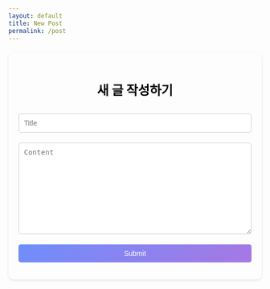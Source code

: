 ```yaml
---
layout: default
title: New Post
permalink: /post
---
```


<style>
  .form-container {
    margin: 20px auto;
    max-width: 600px;
    padding: 20px;
    border-radius: 10px;
    box-shadow: 0 2px 5px rgba(0, 0, 0, 0.1);
  }

  .form-container h2 {
    margin-bottom: 20px;
    font-size: 1.8em;
    color: black;
    text-align: center;
  }

  .form-container input,
  .form-container textarea {
    width: 100%;
    padding: 10px;
    margin: 10px 0;
    border: 1px solid #ccc;
    border-radius: 5px;
    font-size: 1em;
  }

  .form-container button {
    width: 100%;
    padding: 10px;
    margin-top: 10px;
    background: linear-gradient(135deg, #6e8efb, #a777e3);
    color: white;
    border: none;
    border-radius: 5px;
    cursor: pointer;
    font-size: 1em;
    transition: background-color 0.3s;
  }

  .form-container button:hover {
    background: linear-gradient(135deg, #6e8efb, #a777e3);
  }
</style>

<div class="form-container">
  <h2>새 글 작성하기</h2>
  <form id="blog-post-form">
    <input type="text" id="title" name="title" placeholder="Title" required />
    <textarea id="content" name="content" rows="10" placeholder="Content" required></textarea>
    <button type="submit">Submit</button>
  </form>
</div>

<script src="https://ajax.googleapis.com/ajax/libs/jquery/2.1.1/jquery.min.js"></script>
<script>
  $(document).ready(function () {
    $("#blog-post-form").submit(function (event) {
      event.preventDefault();
      const postData = {
        title: $("#title").val(),
        content: $("#content").val(),
      };

      $.ajax({
        url: "https://tododebackend.fly.dev/api/v1/posts",
        method: "POST",
        contentType: "application/json",
        data: JSON.stringify(postData),
        success: function (data) {
          alert("Post created successfully!");
          $("#title").val('');
          $("#content").val('');
        },
        error: function (err) {
          console.error("Error creating post:", err);
          alert("Failed to create post.");
        },
      });
    });
  });
</script>
